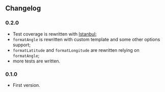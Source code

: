 ## Changelog

### 0.2.0

- Test coverage is rewritten with [Istanbul](https://istanbul.js.org/);
- `formatAngle` is rewritten with custom template and some other options support;
- `formatLatitude` and `formatLongitude` are rewritten relying on `formatAngle`;
- more tests are written.

### 0.1.0

- First version.
